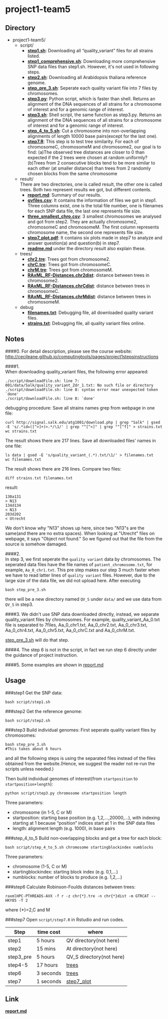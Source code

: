 project1-team5
===================

Directory
----------------

- project1-team5/
  - script/
    - [**step1.sh**](https://github.com/guanyunie/stat679work/blob/master/final_project/script/step1.sh):
      Downloading all “quality_variant” files for all strains listed.
    - [**step1_comprehensive.sh**](https://github.com/guanyunie/stat679work/blob/master/final_project/script/step1_comprehensive.sh):
      Downloading more comprehensive SNP data files than step1.sh. However, it's not used in following steps.
    - [**step2.sh**](https://github.com/guanyunie/stat679work/blob/master/final_project/script/step2.sh):
      Downloading all Arabidopsis thaliana reference genome.
    - [**step_pre_3.sh**](https://github.com/guanyunie/stat679work/blob/master/final_project/script/step_pre_3.sh):
      Seperate each quality variant file into 7 files by chromosomes.
    - [**step3.py**](https://github.com/guanyunie/stat679work/blob/master/final_project/script/step3.py):
      Python script, which is faster than shell. Returns an alignment of the DNA sequences of all strains for a chromosome of interest and for a genomic range of interest.
    - [**step3.sh**](https://github.com/guanyunie/stat679work/blob/master/final_project/script/step3.sh):
      Shell script, the same function as step3.py. Returns an alignment of the DNA sequences of all strains for a chromosome of interest and for a genomic range of interest.
    - [**step_4_to_5.sh**](https://github.com/guanyunie/stat679work/blob/master/final_project/script/step_4_to_5.sh):
      Cut a chromosome into non-overlapping alignments of length 10000 base pairs(except for the last one).
    - [**step7.R**](https://github.com/guanyunie/stat679work/blob/master/final_project/script/step7.R):
    This step is to test tree similarity. For each of chromosomeC, chromosomeM and chromosome2, our goal is to find:
    (a)The observed tree distances are closer to 0 than expected if the 2 trees were chosen at random uniformly?
    (b)Trees from 2 consecutive blocks tend to be more similar to each other (at smaller distance) than trees from 2 randomly chosen blocks from the same chromosome
  - result/  
    There are two directories, one is called result, the other one is called trees. Both two represent results we got, but different contents.
    - [**report.md**](https://github.com/guanyunie/stat679work/blob/master/final_project/result/report.md):
    Summary of our results.
    - [**qvfiles.csv**](https://github.com/guanyunie/stat679work/blob/master/final_project/result/qvfiles.csv):
    It contains the information of files we got in step1. Three columns exist, one is the total file number, one is filenames for each SNP data file, the last one represents file size.
    - [**three_smallest_chro.csv**](https://github.com/guanyunie/stat679work/blob/master/final_project/result/three_smallest_chro.csv):
      3 smallest chromosomes we analysed and got from step2. They are actually chromosome2, chromosomeC and chromosomeM. The first column represents chromosome name, the second one represents file size.
    - [**step7_plot.pdf**](https://github.com/guanyunie/stat679work/blob/master/final_project/result/step7_plot.pdf):
    It contains six plots made in step7 to analyze and answer question(a) and question(b) in step7.
    - [**readme.md**](https://github.com/guanyunie/stat679work/blob/master/final_project/result/readme.md) under the directory result also explain these.
  - trees/
    - [**chr2.tre**](https://github.com/guanyunie/stat679work/blob/master/final_project/trees/chr2.tre):
    Trees got from chromosome2.
    - [**chrC.tre**](https://github.com/guanyunie/stat679work/blob/master/final_project/trees/chrC.tre):
    Trees got from chromosomeC.
    - [**chrM.tre**](https://github.com/guanyunie/stat679work/blob/master/final_project/trees/chrM.tre):
    Trees got from chromosomeM.
    - [**RAxML_RF-Distances.chr2dist**](https://github.com/guanyunie/stat679work/blob/master/final_project/trees/RAxML_RF-Distances.chr2dist):
    distance between trees in chromosome2.
    - [**RAxML_RF-Distances.chrCdist**](https://github.com/guanyunie/stat679work/blob/master/final_project/trees/RAxML_RF-Distances.chrCdist):
    distance between trees in chromosomeC.
    - [**RAxML_RF-Distances.chrMdist**](https://github.com/guanyunie/stat679work/blob/master/final_project/trees/RAxML_RF-Distances.chrMdist):
    distance between trees in chromosomeM.
  - debug
    - [**filenames.txt**](https://github.com/guanyunie/stat679work/blob/master/final_project/debug/filenames.txt):
      Debugging file, all downloaded quality variant files.
    - [**strains.txt**](https://github.com/guanyunie/stat679work/blob/master/final_project/debug/strains.txt):
      Debugging file, all quality variant files online.

Notes
----------------

####0.
For detail description, please see the course website:
http://cecileane.github.io/computingtools/pages/project1stepsinstructions

####1.  
When downloading quality_variant files, the following error appeared:

```shell
./script/downloadFile.sh: line 7: 001/data/Salk/quality_variant_Zdr_1.txt: No such file or directory
./script/downloadFile.sh: line 8: syntax error near unexpected token `done'
./script/downloadFile.sh: line 8: `done'
```
debugging procedure:
Save all strains names grep from webpage in one file:
```shell
curl http://signal.salk.edu/atg1001/download.php | grep "Salk" | gsed -E 's/.*id=([^>]+)>.*/\1/' | grep "^[^<]" | grep "^[^f]" > strains.txt
wc strains.txt
```
The result shows there are 217 lines.
Save all downloaded files' names in one file:
```shell
ls data | gsed -E 's/quality_variant_(.*).txt/\1/' > filenames.txt
wc filenames.txt
```
The result shows there are 216 lines.
Compare two files:
```shell
diff strains.txt filenames.txt
```
result:
```shell
130a131
> N13
134d134
< N13
203d202
< Utrecht
```
We don't know why "N13" shows up here, since two "N13"s are the same(and there are no extra spaces). When looking at "Utrecht" files on webpage, it says "Object not found." So we figured out that the file from the source is somehow damaged.

####2.  
In step 3, we first seperate the `quality variant` data by chromosomes. The seperated data files have the file names of `patient_chromosome.txt`, for example, `Aa_0_chr1.txt`. This pre step makes our step 3 much faster when we have to read latter lines of `quality variant` files. However, due to the large size of the data file, we did not upload here. After executing
```shell
bash step_pre_3.sh
```
there will be a new directory named `QV_S` under `data/` and we use data from `QV_S` in step3.

####3.
We didn't use SNP data downloaded directly, instead, we separate quality_variant files by chromosomes. For example, quality_variant_Aa_0.txt file is separated to 7files, Aa_0_chr1.txt, Aa_0_chr2.txt, Aa_0_chr3.txt, Aa_0_chr4.txt, Aa_0_chr5.txt, Aa_0_chrC.txt and Aa_0_chrM.txt.

[step_pre_3.sh](https://github.com/UWMadison-computingtools/project1-team5/blob/master/script/step_pre_3.sh) will do that step.

####4.
The step 6 is not in the script, in fact we run step 6 directly under the guidance of project instruction.

####5.
Some examples are shown in [report.md](https://github.com/guanyunie/stat679work/blob/master/final_project/result/report.md)


Usage
-------------
###step1
Get the SNP data:
```shell
bash script/step1.sh
```

###step2
Get the reference genome:
```shell
bash script/step2.sh
```

###step3
Build individual genomes:
First seperate quality variant files by chromosomes:
```shell
bash step_pre_3.sh
#This takes about 6 hours
```
and all the following steps is using the separated files instead of the files obtained from the website.(Hence, we suggest the reader not re-run the scripts unless needed.)

Then build individual genomes of interest(from `startposition` to `startposition+length`):
```shell
python script/step3.py chromosome startposition length
```
Three parameters:
- chromosome (in 1-5, C or M)
- startposition: starting base position (e.g. 1,2,…,20000,…), with indexing starting at 1 because “position” indices start at 1 in the SNP data files
- length: alignment length (e.g. 1000), in base pairs

###step_4_to_5
Build non-overlapping blocks and get a tree for each block:
```shell
bash script/step_4_to_5.sh chromosome startingblockindex numblocks
```
Three parameters:
- chromosome (1-5, C or M)
- startingblockindex: starting block index (e.g. 0,1,…)
- numblocks: number of blocks to produce (e.g. 1,2,…)


###step6
Calculate Robinson-Foulds distances between trees:
```shell
raxmlHPC-PTHREADS-AVX -f r -z chr{*}.tre -n chr{*}dist -m GTRCAT --HKY85 -T 2
```
where {*}=2,C and M

###step7
Open `script/step7.R` in Rstudio and run codes.

|Step   |time cost     |where        |
|-------|-------------------------|-----------|
|step1  |5 hours|QV directory(not here)    |
|step2  |15 mins|  At directory(not here)|
|step3_pre  |5 hours|             QV_S directory(not here)|
|step4-5|17 hours |      [trees](https://github.com/guanyunie/stat679work/tree/master/final_project/trees)           |
|step6  |3 seconds |         [trees](https://github.com/guanyunie/stat679work/tree/master/final_project/trees)       |
|step7  |  1 seconds    |     [step7_plot](https://github.com/guanyunie/stat679work/blob/master/final_project/result/step7_plot.pdf)       |

Link
-------------
[**report.md**](https://github.com/guanyunie/stat679work/blob/master/final_project/result/report.md)

